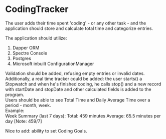 # CodingTracker  

The user adds their time spent 'coding' - or any other task - and the application should store and calculate total time and categorize entries.   

The application should utilize:  
1. Dapper ORM
2. Spectre Console
3. Postgres
4. Microsoft inbuilt ConfigurationManager

Validation should be added, refusing empty entries or invalid dates.
Additionally, a real time tracker could be added: the user starts() a Stopwatch and when he's finished coding, he calls stop() and a new record with startDate and stopDate and other calculated fields is added to the program.   
Users should be able to see Total Time and Daily Average Time over a period - month, week.  
Example:   
Week Summary (last 7 days): 
  Total: 459 minutes
  Average: 65.5 minutes per day [Note: 459/7] 

Nice to add: ability to set Coding Goals.
